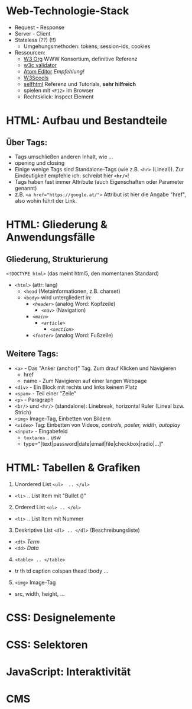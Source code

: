 # Web-Technologie-Stack
- Request - Response
- Server - Client
- Stateless (??) (!!)
  - Umgehungsmethoden: tokens, session-ids, cookies
- Ressourcen:
  - [W3 Org](https://www.w3.org/) WWW Konsortium, definitive Referenz
  - [w3c validator](https://validator.w3.org/)
  - [Atom Editor](https://atom.io)  *Empfehlung!*
  - [W3Scools](https://www.w3schools.com/)
  - [selfhtml](https://www.selfhtml.org/) Referenz und Tutorials, **sehr hilfreich**
  - spielen mit `<F12>` im Browser
  - Rechtsklick: Inspect Element

# HTML: Aufbau und Bestandteile

## Über Tags:

- Tags umschließen anderen Inhalt, wie <html> ... </html>
- opening und closing
- Einige wenige Tags sind Standalone-Tags (wie z.B. `<hr>` (Lineal)).
Zur Eindeutigkeit empfehle ich: schreibt hier **`<hr/>`**!
- Tags haben fast immer Attribute (auch Eigenschaften oder Parameter genannt)
- z.B. `<a href="https://google.at/">` Attribut ist hier die Angabe "href", also wohin führt der Link.

# HTML: Gliederung & Anwendungsfälle

## Gliederung, Strukturierung

`<!DOCTYPE html>` (das meint html5, den momentanen Standard)   
- `<html>` (attr: lang)
  - `<head` (Metainformationen, z.B. charset)
  - `<body>` wird untergliedert in:
    - *`<header>`* (analog Word: Kopfzeile)
      - *`<nav>`* (Navigation)
    - *`<main>`*
      - *`<article>`*
        - *`<section>`*
    - *`<footer>`* (analog Word: Fußzeile)

## Weitere Tags:
- `<a>` - Das "Anker (anchor)" Tag. Zum drauf Klicken und Navigieren
  - href
  - name - Zum Navigieren auf einer langen Webpage
- `<div>` - Ein Block mit rechts und links keinem Platz
- `<span>` - Teil einer "Zeile"
- `<p>` - Paragraph
- `<br/>` und `<hr/>` (standalone): Linebreak, horizontal Ruler (Lineal bzw. Strich)
- `<img>` Image-Tag, Einbetten von Bildern
- `<video>` Tag: Einbetten von Videos, *controls, poster, width, autoplay*
- `<input>` - Eingabefeld
  - `textarea` .. usw
  - type="[text|password|date|email|file|checkbox|radio|...]"

# HTML: Tabellen & Grafiken
1. Unordered List `<ul>  .. </ul>`
  - `<li>` .. List Item mit "Bullet ()"
2. Ordered List `<ol> .. </ol>`
  - `<li>` .. List Item mit Nummer
3. Deskriptive List `<dl> .. </dl>` (Beschreibungsliste)
  - `<dt>` *Term*
  - `<dd>` *Data*
4. `<table> .. </table>`
  - tr th td caption colspan thead tbody ...
5. `<img>` Image-Tag
  - src, width, height, ...

# CSS: Designelemente
# CSS: Selektoren
# JavaScript: Interaktivität
# CMS
